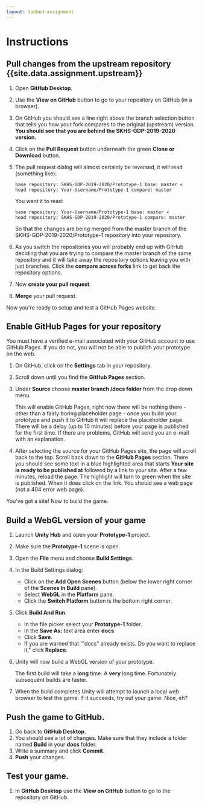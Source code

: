 ```yaml
---
layout: tabbed-assignment
---
```


# Instructions

## Pull changes from the **upstream** repository {{site.data.assignment.upstream}}

1. Open **GitHub Desktop**.
1. Use the **View on GitHub** button to go to your repository on GitHub (in a browser).
1. On GitHub you should see a line right above the branch selection button that tells you how your fork compares to the original (upstream) version. **You should see that you are behind the SKHS-GDP-2019-2020 version.**
1. Click on the **Pull Request** button underneath the green **Clone or Download** button.
1. The pull request dialog will almost certainly be reversed, it will read (something like):

   ```
   base repository: SKHS-GDP-2019-2020/Prototype-1 base: master <
   head repository: Your-Username/Prototype-1 compare: master
   ```
   
   You want it to read:
   
   ```
   base repository: Your-Username/Prototype-1 base: master <
   head repository: SKHS-GDP-2019-2020/Prototype-1 compare: master
   ```
   
   So that the changes are being merged from the master branch of the SKHS-GDP-2019-2020/Prototype-1 repository into your repository.
   
1. As you switch the repositories you will probably end up with GitHub deciding that you are trying to compare the master branch of the same repository and it will take away the repository options leaving you with just branches. Click the **compare across forks** link to get back the repository options.
1. Now **create your pull request**.
1. **Merge** your pull request.

Now you're ready to setup and test a GitHub Pages website.

## Enable GitHub Pages for your repository

You must have a verified e-mail associated with your GitHub account to use GitHub Pages. If you do not, you will not be able to publish your prototype on the web.

1. On GitHub, click on the **Settings** tab in your repository.
1. Scroll down until you find the **GitHub Pages** section.
1. Under **Source** choose **master branch /docs folder** from the drop down menu.

   This will enable GitHub Pages, right now there will be nothing there - other than a fairly boring placeholder page - once you build your prototype and push it to GitHub it will replace the placeholder page. There will be a delay (up to 10 minutes) before your page is published for the first time. If there are problems, GitHub will send you an e-mail with an explanation.

1. After selecting the source for your GitHub Pages site, the page will scroll back to the top. Scroll back down to the **GitHub Pages** section. There you should see some text in a blue highlighted area that starts **Your site is ready to be published at** followed by a link to your site. After a few minutes, reload the page. The highlight will turn to green when the site is published. When it does click on the link. You should see a web page (not a 404 error web page).

You've got a site! Now to build the game.

## Build a WebGL version of your game

1. Launch **Unity Hub** and open your **Prototype-1** project.
1. Make sure the **Prototype-1** scene is open.
1. Open the **File** menu and choose **Build Settings**.
1. In the Build Settings dialog:
   - Click on the **Add Open Scenes** button (below the lower right corner of the **Scenes In Build** pane).
   - Select **WebGL** in the **Platform** pane.
   - Click the **Switch Platform** button is the bottom right corner.
1. Click **Build And Run**.
   - In the file picker select your **Prototype-1** folder.
   - In the **Save As:** text area enter **docs**.
   - Click **Save**.
   - If you are warned that '"docs" already exists. Do you want to replace it," click **Replace**.
1. Unity will now build a WebGL version of your prototype.

   The first build will take a **long** time. A **very** long time. Fortunately subsequent builds are faster.
   
1. When the build completes Unity will attempt to launch a local web browser to test the game. If it succeeds, try out your game. Nice, eh?

## Push the game to GitHub.

1. Go back to **GitHub Desktop**.
1. You should see a lot of changes. Make sure that they include a folder named **Build** in your **docs** folder.
1. Write a summary and click **Commit**.
1. **Push** your changes.

## Test your game.

1. In **GitHub Desktop** use the **View on GitHub** button to go to the repository on GitHub.

<!-- Don't edit links here, change them in _data/assignment.yml instead, -->

[slides]: <{{site.data.assignment.slides}}>
[template]: <{{site.data.assignment.template}}>
